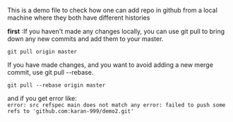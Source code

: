 This is a demo file to check how one can add repo in github from a local machine where they both have different histories 

**first** :If you haven't made any changes locally, you can use git pull to bring down any new commits and add them to your master.

`git pull origin master`

If you have made changes, and you want to avoid adding a new merge commit, use git pull --rebase.

`git pull --rebase origin master`


and if you get error like: <br>
`error: src refspec main does not match any
error: failed to push some refs to 'github.com:karan-999/demo2.git'`
